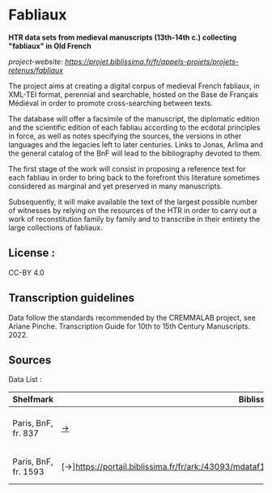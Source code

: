 Fabliaux
=====================


**HTR data sets from medieval manuscripts (13th-14th c.) collecting "fabliaux" in Old French**


*project-website: https://projet.biblissima.fr/fr/appels-projets/projets-retenus/fabliaux*

The project aims at creating a digital corpus of medieval French fabliaux, in XML-TEI format, perennial and searchable, hosted on the Base de Français Médiéval in order to promote cross-searching between texts.

The database will offer a facsimile of the manuscript, the diplomatic edition and the scientific edition of each fabliau according to the ecdotal principles in force, as well as notes specifying the sources, the versions in other languages and the legacies left to later centuries. Links to Jonas, Arlima and the general catalog of the BnF will lead to the bibliography devoted to them.

The first stage of the work will consist in proposing a reference text for each fabliau in order to bring back to the forefront this literature sometimes considered as marginal and yet preserved in many manuscripts.

Subsequently, it will make available the text of the largest possible number of witnesses by relying on the resources of the HTR in order to carry out a work of reconstitution family by family and to transcribe in their entirety the large collections of fabliaux.


## License : 

CC-BY 4.0

## Transcription guidelines

Data follow the standards recommended by the CREMMALAB project, see Ariane Pinche. Transcription Guide for 10th to 15th Century Manuscripts. 2022. <hal-03697382>

## Sources

Data List :

 Shelfmark            | Biblissima | Pages | Type    | Century | Color | Content |  
----------------------|--------|------------|-------|---------|---------|-------|
 Paris, BnF, fr. 837  | [→](https://portail.biblissima.fr/fr/ark:/43093/mdata71aeaf65cb8c3def7951d539f0f53d4e5fadd42d) | 5     | Fabliau | 13      | True  |  Trois dames qui troverent |un vit       |  
 Paris, BnF, fr. 1593 | [→]https://portail.biblissima.fr/fr/ark:/43093/mdataf10227c6c8157e80d66311ceb746187f1ab3ebc3   | 5     | Fabliau | 13      | True  |   Boivin de Provins    | 
